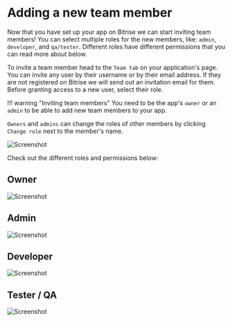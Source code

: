 # Adding a new team member

Now that you have set up your app on Bitrise we can start inviting team members! You can select multiple roles for the new members, like: `admin`, `developer`, and `qa/tester`. Different roles have different permissions that you can read more about below.

To invite a team member head to the `Team tab` on your application's page. You can invite any user by their username or by their email address. If they are not registered on Bitrise we will send out an invitation email for them. Before granting access to a new user, select their role.

!!! warning "Inviting team members" You need to be the app's `owner` or an `admin` to be able to add new team members to your app.

`Owners` and `admins` can change the roles of other members by clicking `Change role` next to the member's name.

![Screenshot](https://github.com/OrganizationDummy/devcenter/tree/acf5f40e38b6dcf6fe62e839a4c04acb31fdebd2/img/team-management/add-new-member.png)

Check out the different roles and permissions below:

## Owner

![Screenshot](https://github.com/OrganizationDummy/devcenter/tree/acf5f40e38b6dcf6fe62e839a4c04acb31fdebd2/img/team-management/owners.png)

## Admin

![Screenshot](https://github.com/OrganizationDummy/devcenter/tree/acf5f40e38b6dcf6fe62e839a4c04acb31fdebd2/img/team-management/admins.png)

## Developer

![Screenshot](https://github.com/OrganizationDummy/devcenter/tree/acf5f40e38b6dcf6fe62e839a4c04acb31fdebd2/img/team-management/developers.png)

## Tester / QA

![Screenshot](https://github.com/OrganizationDummy/devcenter/tree/acf5f40e38b6dcf6fe62e839a4c04acb31fdebd2/img/team-management/testers-qa.png)

